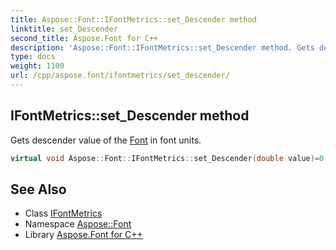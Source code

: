 ```yaml
---
title: Aspose::Font::IFontMetrics::set_Descender method
linktitle: set_Descender
second_title: Aspose.Font for C++
description: 'Aspose::Font::IFontMetrics::set_Descender method. Gets descender value of the Font in font units in C++.'
type: docs
weight: 1100
url: /cpp/aspose.font/ifontmetrics/set_descender/
---
```

## IFontMetrics::set_Descender method


Gets descender value of the [Font](../../font/) in font units.

```cpp
virtual void Aspose::Font::IFontMetrics::set_Descender(double value)=0
```

## See Also

* Class [IFontMetrics](../)
* Namespace [Aspose::Font](../../)
* Library [Aspose.Font for C++](../../../)
